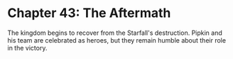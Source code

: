 # Chapter 43: The Aftermath

The kingdom begins to recover from the Starfall's destruction. Pipkin and his team are celebrated as heroes, but they remain humble about their role in the victory.
